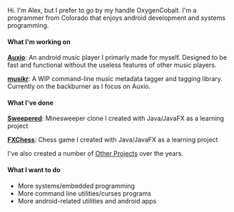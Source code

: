 Hi. I'm Alex, but I prefer to go by my handle OxygenCobalt.
I'm a programmer from Colorado that enjoys android development and systems programming.

#### What I'm working on

[**Auxio**](https://github.com/OxygenCobalt/Auxio): An android music player I primarly made for myself. Designed to be
fast and functional without the useless features of other music players.

[**musikr**](https://github.com/OxygenCobalt/musikr): A WIP command-line music metadata tagger and tagging library.
Currently on the backburner as I focus on Auxio.

#### What I've done

[**Sweepered**](https://github.com/OxygenCobalt/Sweepered): Minesweeper clone I created with Java/JavaFX as a learning project

[**FXChess**](https://github.com/OxygenCobalt/FXChess): Chess game I created with Java/JavaFX as a learning project

I've also created a number of [Other Projects](https://github.com/OxygenCobalt/Project-Archive) over the years.

#### What I want to do

- More systems/embedded programming
- More command line utilities/curses programs
- More android-related utilities and android apps

